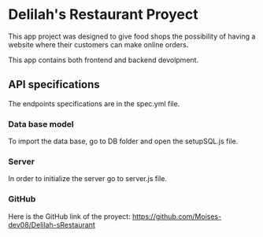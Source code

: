 # Delilah's Restaurant Proyect
This app project was designed to give food shops the possibility of having a website where their customers can make online orders.

This app contains both frontend and backend devolpment.

## API specifications 
The endpoints specifications are in the spec.yml file.

### Data base model
To import the data base, go to DB folder and open the setupSQL.js file. 

### Server
In order to initialize the server go to server.js file.

### GitHub
Here is the GitHub link of the proyect:
https://github.com/Moises-dev08/Delilah-sRestaurant 
